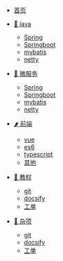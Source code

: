 <!-- _navbar.md -->
* [首页](/)
* [🥕 java]()
  * [ Spring ](/java/spring/)
  * [ Springboot ](/java/springboot/)
  * [ mybatis ](/java/mybatis/)
  * [ netty ](/java/netty/)

* [🌽 微服务]()
  * [ Spring ](/java/spring/)
  * [ Springboot ](/java/springboot/)
  * [ mybatis ](/java/mybatis/)
  * [ netty ](/java/netty/)
* [🌶 前端]()
  * [ vue ](/data/doc/)
  * [ es6 ](/data/doc/)
  * [ typescript ](/data/doc/)
  * [ 其他 ](/data/doc/)
* [🧅 教程]()
  * [ git ](/data/doc/)
  * [ docsify ](/data/video/)
  * [ 工单 ](https://support.pig4cloud.com/)
* [🥜 杂项]()
  * [ git ](/data/doc/)
  * [ docsify ](/data/video/)
  * [ 工单 ](https://support.pig4cloud.com/)


